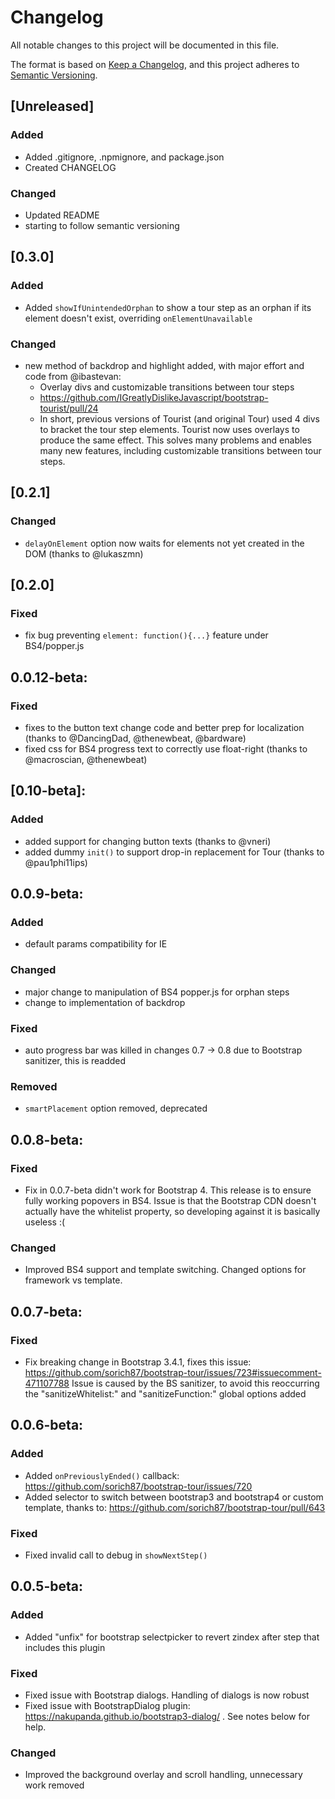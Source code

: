 # Changelog
All notable changes to this project will be documented in this file.

The format is based on [Keep a Changelog](https://keepachangelog.com/en/1.0.0/), and this project adheres to [Semantic Versioning](https://semver.org/spec/v2.0.0.html).

## [Unreleased]

### Added
 - Added .gitignore, .npmignore, and package.json
 - Created CHANGELOG

### Changed
 - Updated README
 - starting to follow semantic versioning

## [0.3.0]

### Added
 - Added `showIfUnintendedOrphan` to show a tour step as an orphan if its element doesn't exist, overriding `onElementUnavailable`

### Changed
 - new method of backdrop and highlight added, with major effort and code from @ibastevan:
    - Overlay divs and customizable transitions between tour steps
    - https://github.com/IGreatlyDislikeJavascript/bootstrap-tourist/pull/24
    - In short, previous versions of Tourist (and original Tour) used 4 divs to bracket the tour step elements. Tourist now uses overlays to produce the same effect. This solves many problems and enables many new features, including customizable transitions between tour steps.

## [0.2.1]

### Changed
 - `delayOnElement` option now waits for elements not yet created in the DOM (thanks to @lukaszmn)

## [0.2.0]

### Fixed
 - fix bug preventing `element: function(){...}` feature under BS4/popper.js

## 0.0.12-beta:

### Fixed
 - fixes to the button text change code and better prep for localization (thanks to @DancingDad, @thenewbeat, @bardware)
 - fixed css for BS4 progress text to correctly use float-right (thanks to @macroscian, @thenewbeat)

## [0.10-beta]:

### Added
 - added support for changing button texts (thanks to @vneri)
 - added dummy `init()` to support drop-in replacement for Tour (thanks to @pau1phi11ips)

## 0.0.9-beta:

### Added
 - default params compatibility for IE

### Changed
 - major change to manipulation of BS4 popper.js for orphan steps
 - change to implementation of backdrop

### Fixed
 - auto progress bar was killed in changes 0.7 -> 0.8 due to Bootstrap sanitizer, this is readded

### Removed
 - `smartPlacement` option removed, deprecated

## 0.0.8-beta:

### Fixed
 - Fix in 0.0.7-beta didn't work for Bootstrap 4. This release is to ensure fully working popovers in BS4. Issue is that the Bootstrap CDN doesn't actually have the whitelist property, so developing against it is basically useless :(

### Changed
 - Improved BS4 support and template switching. Changed options for framework vs template.

## 0.0.7-beta:

### Fixed
 - Fix breaking change in Bootstrap 3.4.1, fixes this issue: https://github.com/sorich87/bootstrap-tour/issues/723#issuecomment-471107788
    Issue is caused by the BS sanitizer, to avoid this reoccurring the "sanitizeWhitelist:" and "sanitizeFunction:" global options added

## 0.0.6-beta:

### Added
 - Added `onPreviouslyEnded()` callback: https://github.com/sorich87/bootstrap-tour/issues/720
 - Added selector to switch between bootstrap3 and bootstrap4 or custom template, thanks to: https://github.com/sorich87/bootstrap-tour/pull/643

### Fixed
 - Fixed invalid call to debug in `showNextStep()`

## 0.0.5-beta:

### Added
 - Added "unfix" for bootstrap selectpicker to revert zindex after step that includes this plugin

### Fixed
 - Fixed issue with Bootstrap dialogs. Handling of dialogs is now robust
 - Fixed issue with BootstrapDialog plugin: https://nakupanda.github.io/bootstrap3-dialog/ . See notes below for help.

### Changed
 - Improved the background overlay and scroll handling, unnecessary work removed

